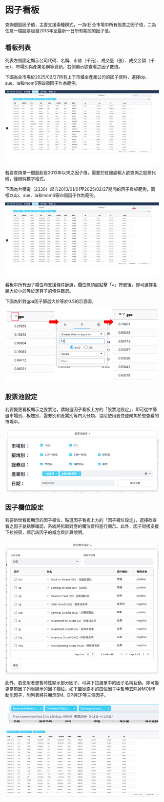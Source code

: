 # 因子看板
查詢個股因子值，主要支援兩種模式，一為t日全市場中所有股票之因子值，二為任意一檔股票起自2013年至最新一日所有期間的因子值。

<!-- :::{contents}
:local:
:depth: 2
::: -->

## 看板列表

列表左側固定顯示公司代碼、名稱、市值（千元）、成交量（張）、成交金額（千元）、市場別與產業名稱等資訊，右側顯示欲查看之因子數值。

下圖為全市場於2025/02/27所有上下市櫃全產業公司的因子資料，選擇dp、sue、ia和mom6等四個因子作為範例。

![看板1](../../_static/panel0.png "panel0")

若要查詢單一個股起自2013年以來之因子值，需要於紅線處輸入欲查詢之股票代碼，僅限純數字格式。

下圖為台積電（2330）起自2013/01/01至2025/02/27期間的因子看板範例，同樣以dp、sue、ia和mom6等四個因子作為範例。

![看板2](../../_static/panel1.png "panel1")

看板中所有因子欄位均支援條件篩選，欄位標頭處點擊「≡」符號後，即可選擇各類大於小於等於運算子的條件篩選。

下圖為針對gpa因子篩選大於等於0.5的示意圖。

![看板3](../../_static/panel2.png "panel2")

## 股票池設定

若要變更看板顯示之股票池，請點選因子看板上方的「股票池設定」，即可從中篩選市場別、板塊別、證券別和產業別等四大分類，協助使用者快速聚焦於想查看的市場中。

![看板4](../../_static/panel3.png "panel3")

## 因子欄位設定

若要新增看板顯示的因子欄位，點選因子看板上方的「因子欄位設定」，選擇欲查看之因子並點擊確認，系統將抓取對應的欄位資料進行顯示。此外，因子同樣支援下拉視窗，顯示該因子的概念與計算說明。

![看板5](../../_static/panel4.png "panel4")

此外，若使用者想暫時性顯示部分因子，可與下拉選單中的因子名稱互動，即可變更當前因子列表顯示的因子欄位。如下圖從原本的四個因子中暫時去除掉MOM6動能因子，則列表將只顯示BM、DP與EP等三個因子。

![看板6](../../_static/panel5.png "panel5")

![看板7](../../_static/panel6.png "panel6")